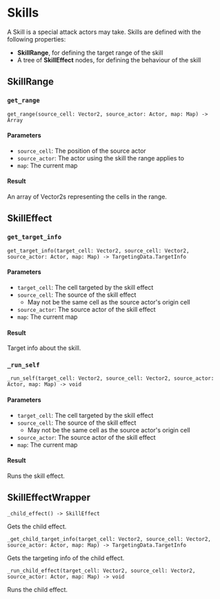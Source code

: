 # Skills

A Skill is a special attack actors may take. Skills are defined with the following properties:

- **SkillRange**, for defining the target range of the skill
- A tree of **SkillEffect** nodes, for defining the behaviour of the skill

## SkillRange

### `get_range`

`get_range(source_cell: Vector2, source_actor: Actor, map: Map) -> Array`

#### Parameters

- `source_cell`: The position of the source actor
- `source_actor`: The actor using the skill the range applies to
- `map`: The current map

#### Result

An array of Vector2s representing the cells in the range.

## SkillEffect

### `get_target_info`

`get_target_info(target_cell: Vector2, source_cell: Vector2, source_actor: Actor, map: Map) -> TargetingData.TargetInfo`

#### Parameters

- `target_cell`: The cell targeted by the skill effect
- `source_cell`: The source of the skill effect
  - May not be the same cell as the source actor's origin cell
- `source_actor`: The source actor of the skill effect
- `map`: The current map

#### Result

Target info about the skill.

### `_run_self`

`_run_self(target_cell: Vector2, source_cell: Vector2, source_actor: Actor, map: Map) -> void`

#### Parameters

- `target_cell`: The cell targeted by the skill effect
- `source_cell`: The source of the skill effect
  - May not be the same cell as the source actor's origin cell
- `source_actor`: The source actor of the skill effect
- `map`: The current map

#### Result

Runs the skill effect.

## SkillEffectWrapper

`_child_effect() -> SkillEffect`

Gets the child effect.

`_get_child_target_info(target_cell: Vector2, source_cell: Vector2, source_actor: Actor, map: Map) -> TargetingData.TargetInfo`

Gets the targeting info of the child effect.

`_run_child_effect(target_cell: Vector2, source_cell: Vector2, source_actor: Actor, map: Map) -> void`

Runs the child effect.
